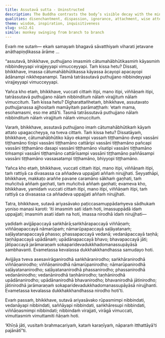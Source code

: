 ```yaml
---
title: Assutavā sutta - Uninstructed
description: The Buddha contrasts the body’s visible decay with the mind’s instability, which is clung to as ‘self’, comparing it to a restless monkey jumping between branches. He teaches that wisdom arises from understanding the full twelve-link chain of dependent co-arising, which explains the origin and cessation of all suffering.
qualities: disenchantment, dispassion, ignorance, attachment, wise attention, suffering, liberation
theme: wisdom, inspiration, inquisitiveness
slug: sn12.61
simile: monkey swinging from branch to branch
---
```


Evaṁ me sutaṁ— ekaṁ samayaṁ bhagavā sāvatthiyaṁ viharati jetavane anāthapiṇḍikassa ārāme …

“assutavā, bhikkhave, puthujjano imasmiṁ cātumahābhūtikasmiṁ kāyasmiṁ nibbindeyyapi virajjeyyapi vimucceyyapi. Taṁ kissa hetu? Dissati, bhikkhave, imassa cātumahābhūtikassa kāyassa ācayopi apacayopi ādānampi nikkhepanampi. Tasmā tatrāssutavā puthujjano nibbindeyyapi virajjeyyapi vimucceyyapi.

Yañca kho etaṁ, bhikkhave, vuccati cittaṁ itipi, mano itipi, viññāṇaṁ itipi, tatrāssutavā puthujjano nālaṁ nibbindituṁ nālaṁ virajjituṁ nālaṁ vimuccituṁ. Taṁ kissa hetu? Dīgharattañhetaṁ, bhikkhave, assutavato puthujjanassa ajjhositaṁ mamāyitaṁ parāmaṭṭhaṁ: ‘etaṁ mama, esohamasmi, eso me attā’ti. Tasmā tatrāssutavā puthujjano nālaṁ nibbindituṁ nālaṁ virajjituṁ nālaṁ vimuccituṁ.

Varaṁ, bhikkhave, assutavā puthujjano imaṁ cātumahābhūtikaṁ kāyaṁ attato upagaccheyya, na tveva cittaṁ. Taṁ kissa hetu? Dissatāyaṁ, bhikkhave, cātumahābhūtiko kāyo ekampi vassaṁ tiṭṭhamāno dvepi vassāni tiṭṭhamāno tīṇipi vassāni tiṭṭhamāno cattāripi vassāni tiṭṭhamāno pañcapi vassāni tiṭṭhamāno dasapi vassāni tiṭṭhamāno vīsatipi vassāni tiṭṭhamāno tiṁsampi vassāni tiṭṭhamāno cattārīsampi vassāni tiṭṭhamāno paññāsampi vassāni tiṭṭhamāno vassasatampi tiṭṭhamāno, bhiyyopi tiṭṭhamāno.

Yañca kho etaṁ, bhikkhave, vuccati cittaṁ itipi, mano itipi, viññāṇaṁ itipi, taṁ rattiyā ca divasassa ca aññadeva uppajjati aññaṁ nirujjhati. Seyyathāpi, bhikkhave, makkaṭo araññe pavane caramāno sākhaṁ gaṇhati, taṁ muñcitvā aññaṁ gaṇhati, taṁ muñcitvā aññaṁ gaṇhati; evameva kho, bhikkhave, yamidaṁ vuccati cittaṁ itipi, mano itipi, viññāṇaṁ itipi, taṁ rattiyā ca divasassa ca aññadeva uppajjati aññaṁ nirujjhati.

Tatra, bhikkhave, sutavā ariyasāvako paṭiccasamuppādaṁyeva sādhukaṁ yoniso manasi karoti: ‘iti imasmiṁ sati idaṁ hoti, imassuppādā idaṁ uppajjati; imasmiṁ asati idaṁ na hoti, imassa nirodhā idaṁ nirujjhati—

yadidaṁ avijjāpaccayā saṅkhārā;saṅkhārapaccayā viññāṇaṁ; viññāṇapaccayā nāmarūpaṁ; nāmarūpapaccayā saḷāyatanaṁ; saḷāyatanapaccayā phasso; phassapaccayā vedanā; vedanāpaccayā taṇhā; taṇhāpaccayā upādānaṁ; upādānapaccayā bhavo; bhavapaccayā jāti; jātipaccayā jarāmaraṇaṁ sokaparidevadukkhadomanassupāyāsā sambhavanti. Evametassa kevalassa dukkhakkhandhassa samudayo hoti.

Avijjāya tveva asesavirāganirodhā saṅkhāranirodho; saṅkhāranirodhā viññāṇanirodho; viññāṇanirodhā nāmarūpanirodho; nāmarūpanirodhā saḷāyatananirodho; saḷāyatananirodhā phassanirodho; phassanirodhā vedanānirodho; vedanānirodhā taṇhānirodho; taṇhānirodhā upādānanirodho; upādānanirodhā bhavanirodho; bhavanirodhā jātinirodho; jātinirodhā jarāmaraṇaṁ sokaparidevadukkhadomanassupāyāsā nirujjhanti. Evametassa kevalassa dukkhakkhandhassa nirodho hoti’ti.

Evaṁ passaṁ, bhikkhave, sutavā ariyasāvako rūpasmimpi nibbindati, vedanāyapi nibbindati, saññāyapi nibbindati, saṅkhāresupi nibbindati, viññāṇasmimpi nibbindati; nibbindaṁ virajjati, virāgā vimuccati, vimuttasmiṁ vimuttamiti ñāṇaṁ hoti.

‘Khīṇā jāti, vusitaṁ brahmacariyaṁ, kataṁ karaṇīyaṁ, nāparaṁ itthattāyā’ti pajānātī”ti.
